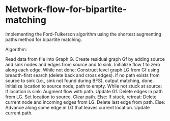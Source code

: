 # Network-flow-for-bipartite-matching

Implementing the Ford-Fulkerson algorithm using the shortest augmenting paths method for bipartite matching. 


Algorithm: 

Read data from file into Graph G.
Create residual graph Gf by adding source and sink nodes and edges from source and to sink.
Initialize flow f to zero along each edge.
While not done:
	Construct level graph LG from Gf using breadth-first search (delete back and cross edges).
	If no path exists from source to sink (i.e., sink not found during BFS), output matching, done.
	Initialize location to source node, path to empty.
	While not stuck at source:
		If location is sink:
			Augment flow with path.
			Update Gf.
			Delete edges in path from LG.
			Set location to source.
			Clear path.
		Else:
			If stuck, retreat:
				Delete current node and incoming edges from LG.
				Delete last edge from path.
			Else:
				Advance along some edge in LG that leaves current location.
				Update current path.
